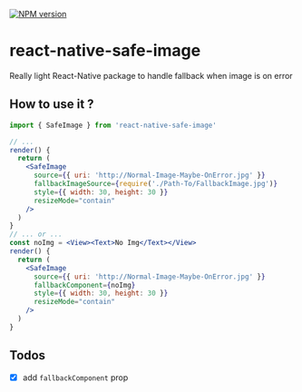 [![NPM version](https://badge.fury.io/js/react-native-safe-image.svg)](http://badge.fury.io/js/react-native-safe-image)

# react-native-safe-image

Really light React-Native package to handle fallback when image is on error

## How to use it ?

```jsx
import { SafeImage } from 'react-native-safe-image'

// ...
render() {
  return (
    <SafeImage
      source={{ uri: 'http://Normal-Image-Maybe-OnError.jpg' }}
      fallbackImageSource={require('./Path-To/FallbackImage.jpg')}
      style={{ width: 30, height: 30 }}
      resizeMode="contain"
    />
  )
}
// ... or ...
const noImg = <View><Text>No Img</Text></View>
render() {
  return (
    <SafeImage
      source={{ uri: 'http://Normal-Image-Maybe-OnError.jpg' }}
      fallbackComponent={noImg}
      style={{ width: 30, height: 30 }}
      resizeMode="contain"
    />
  )
}

```

## Todos

- [x] add `fallbackComponent` prop
